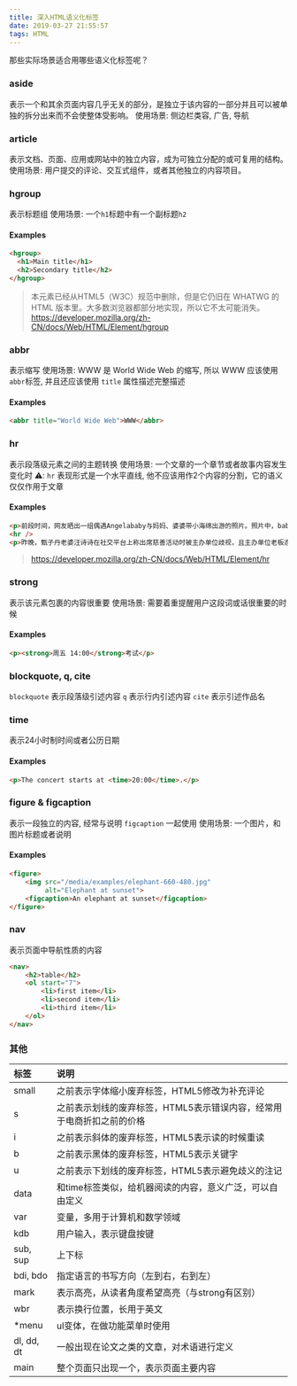 ```yaml
---
title: 深入HTML语义化标签
date: 2019-03-27 21:55:57
tags: HTML
---
```


那些实际场景适合用哪些语义化标签呢？

<!-- more -->

### aside
表示一个和其余页面内容几乎无关的部分，是独立于该内容的一部分并且可以被单独的拆分出来而不会使整体受影响。
使用场景: 侧边栏类容, 广告, 导航

### article
表示文档、页面、应用或网站中的独立内容，成为可独立分配的或可复用的结构。
使用场景: 用户提交的评论、交互式组件，或者其他独立的内容项目。


### hgroup
表示标题组
使用场景: 一个`h1`标题中有一个副标题`h2`

#### Examples
```html
<hgroup>
  <h1>Main title</h1>
  <h2>Secondary title</h2>
</hgroup>
```

> 本元素已经从HTML5（W3C）规范中删除，但是它仍旧在 WHATWG 的 HTML 版本里。大多数浏览器都部分地实现，所以它不太可能消失。
> https://developer.mozilla.org/zh-CN/docs/Web/HTML/Element/hgroup

### abbr
表示缩写
使用场景: WWW 是 World Wide Web 的缩写, 所以 WWW 应该使用 `abbr`标签, 并且还应该使用 `title` 属性描述完整描述
#### Examples

```html
<abbr title="World Wide Web">WWW</abbr>
```

### hr
表示段落级元素之间的主题转换
使用场景: 一个文章的一个章节或者故事内容发生变化时
⚠️: `hr` 表现形式是一个水平直线, 他不应该用作2个内容的分割，它的语义仅仅作用于文章
#### Examples
```html
<p>前段时间，网友晒出一组偶遇Angelababy与妈妈、婆婆带小海绵出游的照片。照片中，baby身穿白色上衣面带微笑，站在一旁看着正在玩耍中的小海绵，而小海绵穿着浅色上衣搭配深色运动裤，站在游乐球中央手指向前方，相当可爱。</p>
<hr />
<p>昨晚，甄子丹老婆汪诗诗在社交平台上称出席慈善活动时被主办单位歧视，且主办单位老板态度相当不尊重。汪诗诗直言：“他们对外国人和韩国人完全不同，态度好好，我觉得根本是歧视中国人”，最后一家三口提前离场，汪诗诗还自带话题“中国人不是东亚病夫”发文。</p>
```
> https://developer.mozilla.org/zh-CN/docs/Web/HTML/Element/hr

### strong
表示该元素包裹的内容很重要
使用场景: 需要着重提醒用户这段词或话很重要的时候
#### Examples
```html
<p><strong>周五 14:00</strong>考试</p>
```

### blockquote, q, cite
`blockquote` 表示段落级引述内容
`q` 表示行内引述内容
`cite` 表示引述作品名

### time
表示24小时制时间或者公历日期
#### Examples
```html
<p>The concert starts at <time>20:00</time>.</p>
```

### figure & figcaption
表示一段独立的内容, 经常与说明 `figcaption` 一起使用
使用场景: 一个图片，和图片标题或者说明
#### Examples
```html
<figure>
    <img src="/media/examples/elephant-660-480.jpg"
         alt="Elephant at sunset">
    <figcaption>An elephant at sunset</figcaption>
</figure>
```

### nav
表示页面中导航性质的内容
```html
<nav>
    <h2>table</h2>
    <ol start="7">
        <li>first item</li>
        <li>second item</li>
        <li>third item</li>
    </ol>
</nav>
```

### 其他
| 标签       | 说明                                                                  |
| :--------- | :-------------------------------------------------------------------- |
| small      | 之前表示字体缩小废弃标签，HTML5修改为补充评论                         |
| s          | 之前表示划线的废弃标签，HTML5表示错误内容，经常用于电商折扣之前的价格 |
| i          | 之前表示斜体的废弃标签，HTML5表示读的时候重读                         |
| b          | 之前表示黑体的废弃标签，HTML5表示关键字                               |
| u          | 之前表示下划线的废弃标签，HTML5表示避免歧义的注记                     |
| data       | 和time标签类似，给机器阅读的内容，意义广泛，可以自由定义              |
| var        | 变量，多用于计算机和数学领域                                          |
| kdb        | 用户输入，表示键盘按键                                                |
| sub, sup   | 上下标                                                                |
| bdi, bdo   | 指定语言的书写方向（左到右，右到左）                                  |
| mark       | 表示高亮，从读者角度希望高亮（与strong有区别）                        |
| wbr        | 表示换行位置，长用于英文                                              |
| *menu      | ul变体，在做功能菜单时使用                                            |
| dl, dd, dt | 一般出现在论文之类的文章，对术语进行定义                              |
| main       | 整个页面只出现一个，表示页面主要内容                                  |